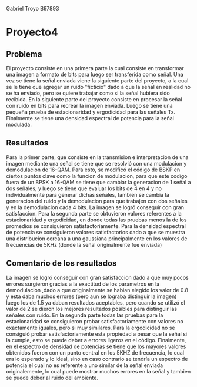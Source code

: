 Gabriel Troyo B97893
# Proyecto4
## Problema
El proyecto consiste en una primera parte la cual consiste en transformar una imagen a formato de bits para luego ser transferida como señal.
Una vez se tiene la señal enviada viene la siguiente parte del proyecto, a la cual se le tiene que agregar un ruido "ficticio" dado a que la señal en realidad no se ha enviado, pero se quiere trabajar como si la señal hubiera sido recibida.
En la siguiente parte del proyecto consiste en procesar la señal con ruido en bits para recrear la imagen enviada.
Luego se tiene una pequeña prueba de estacionaridad y ergodicidad para las señales Tx. Finalmente se tiene una densidad espectral de potencia para la señal modulada.
## Resultados
Para la primer parte, que consiste en la transmision e interpretacion de una imagen mediante una señal se tiene que se resolvió con una modulacion y demodulacion de 16-QAM.
Para esto, se modificó el código de BSKP en ciertos puntos clave como la funcion de modulacion, para que este codigo fuera de un BPSK a 16-QAM se tiene que cambiar la generacion de 1 señal a dos señales, y luego se tiene que evaluar los bits de 4 en 4 y no individualmente para generar dichas señales, tambien se cambia la generacion del ruido y la demodulacion para que trabajen con dos señales y en la demodulacion cada 4 bits.
La imagen se logró conseguir con gran satisfaccion.
Para la segunda parte se obtuvieron valores referentes a la estacionaridad y ergodicidad, en donde todas las pruebas menos la de los promedios se consiguieron satisfactoriamente. 
Para la densidad espectral de potencia se consiguieron valores satisfactorios dado a que se muestra una distribucion cercana a una gaussiana principalmente en los valores de frecuencias de 5KHz (donde la señal originalmente fue enviada)
## Comentario de los resultados
La imagen se logró conseguir con gran satisfaccion dado a que muy pocos errores surgieron gracias a la exactitud de los parametros en la demodulacion ,dado a que originalmente se habian elegido los valor de 0.8 y esta daba muchos errores (pero aun se lograba distinguir la imagen) luego los de 1.5 ya daban resultados aceptables, pero cuando se utilizó el valor de 2 se dieron los mejores resultados posibles para distinguir las señales con ruido.
En la segunda parte todas las pruebas para la estacionaridad se consiguieron probar satisfactoriamente con valores no exactamente iguales, pero si muy similares.
Para la ergodicidad no se consiguió probar satisfactoriamente esta propiedad a pesar que la señal si la cumple, esto se puede deber a errores ligeros en el código.
Finalmente, en el espectro de densidad de potencias se tiene que los mayores valores obtenidos fueron con un punto central en los 5KHZ de frecuencia, lo cual era lo esperado y lo ideal, sino en caso contrario se tendría un espectro de potencia el cual no es referente a uno similar de la señal enviada originalemente, lo cual puede mostrar muchos errores en la señal y tambien se puede deber al ruido del ambiente.

